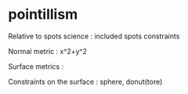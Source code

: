 # pointillism
Relative to spots science : included spots constraints

Normal metric : x^2+y^2

Surface metrics : 

Constraints on the surface : sphere, donut(tore)
